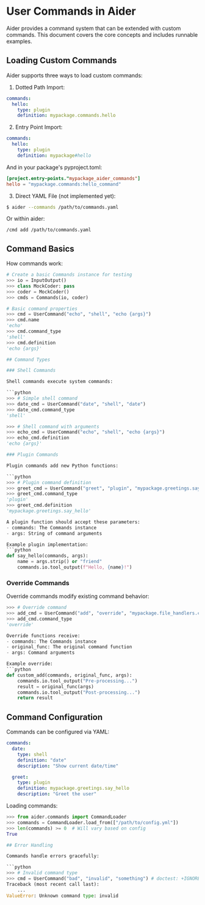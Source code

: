 # User Commands in Aider

Aider provides a command system that can be extended with custom commands. This document covers the core concepts and includes runnable examples.

## Loading Custom Commands

Aider supports three ways to load custom commands:

1. Dotted Path Import:
```yaml
commands:
  hello:
    type: plugin
    definition: mypackage.commands.hello
```

2. Entry Point Import:
```yaml
commands:
  hello:
    type: plugin
    definition: mypackage#hello
```
And in your package's pyproject.toml:
```toml
[project.entry-points."mypackage_aider_commands"]
hello = "mypackage.commands:hello_command"
```

3. Direct YAML File (not implemented yet):
```bash
$ aider --commands /path/to/commands.yaml
```
Or within aider:
```
/cmd add /path/to/commands.yaml
```

## Command Basics

How commands work:

```python
# Create a basic Commands instance for testing
>>> io = InputOutput()
>>> class MockCoder: pass
>>> coder = MockCoder()
>>> cmds = Commands(io, coder)

# Basic command properties
>>> cmd = UserCommand("echo", "shell", "echo {args}")
>>> cmd.name
'echo'
>>> cmd.command_type
'shell'
>>> cmd.definition
'echo {args}'

## Command Types

### Shell Commands

Shell commands execute system commands:

```python
>>> # Simple shell command
>>> date_cmd = UserCommand("date", "shell", "date")
>>> date_cmd.command_type
'shell'

>>> # Shell command with arguments
>>> echo_cmd = UserCommand("echo", "shell", "echo {args}")
>>> echo_cmd.definition
'echo {args}'

### Plugin Commands

Plugin commands add new Python functions:

```python
>>> # Plugin command definition
>>> greet_cmd = UserCommand("greet", "plugin", "mypackage.greetings.say_hello")
>>> greet_cmd.command_type
'plugin'
>>> greet_cmd.definition
'mypackage.greetings.say_hello'

A plugin function should accept these parameters:
- commands: The Commands instance
- args: String of command arguments

Example plugin implementation:
```python
def say_hello(commands, args):
    name = args.strip() or "friend"
    commands.io.tool_output(f"Hello, {name}!")
```

### Override Commands

Override commands modify existing command behavior:

```python
>>> # Override command
>>> add_cmd = UserCommand("add", "override", "mypackage.file_handlers.custom_add")
>>> add_cmd.command_type
'override'

Override functions receive:
- commands: The Commands instance
- original_func: The original command function
- args: Command arguments

Example override:
```python
def custom_add(commands, original_func, args):
    commands.io.tool_output("Pre-processing...")
    result = original_func(args)
    commands.io.tool_output("Post-processing...")
    return result
```

## Command Configuration

Commands can be configured via YAML:

```yaml
commands:
  date:
    type: shell
    definition: "date"
    description: "Show current date/time"

  greet:
    type: plugin
    definition: mypackage.greetings.say_hello
    description: "Greet the user"
```

Loading commands:
```python
>>> from aider.commands import CommandLoader
>>> commands = CommandLoader.load_from(["/path/to/config.yml"])
>>> len(commands) >= 0  # Will vary based on config
True

## Error Handling

Commands handle errors gracefully:

```python
>>> # Invalid command type
>>> cmd = UserCommand("bad", "invalid", "something") # doctest: +IGNORE_EXCEPTION_DETAIL
Traceback (most recent call last):
    ...
ValueError: Unknown command type: invalid
```
